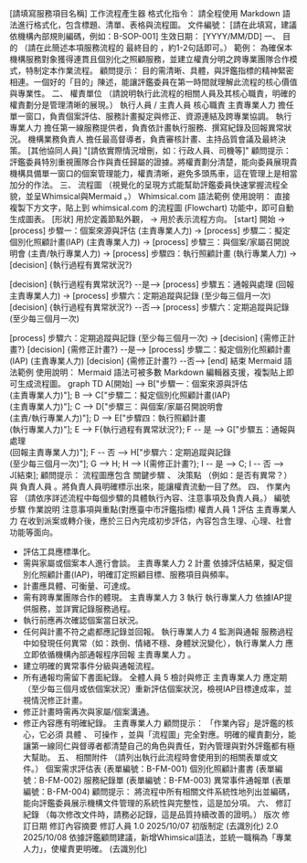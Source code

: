 [請填寫服務項目名稱] 工作流程產生器
格式化指令： 請全程使用 Markdown 語法進行格式化，包含標題、清單、表格與流程圖。
文件編號： [請在此填寫，建議依機構內部規則編碼，例如：B-SOP-001]
生效日期： [YYYY/MM/DD]
一、 目的
（請在此簡述本項服務流程的 最終目的 ，約1-2句話即可。）
範例： 為確保本機構服務對象獲得連貫且個別化之照顧服務，並建立權責分明之跨專業團隊合作模式，特制定本作業流程。
顧問提示： 目的需清晰、具體，與評鑑指標的精神緊密相連。一個好的「目的」陳述，能讓評鑑委員在第一時間就理解此流程的核心價值與專業性。
二、 權責單位
（請說明執行此流程的相關人員及其核心職責，明確的權責劃分是管理清晰的展現。）
執行人員 / 主責人員
核心職責
主責專業人力
擔任單一窗口，負責個案評估、服務計畫擬定與修正、資源連結及跨專業協調。
執行專業人力
擔任第一線服務提供者，負責依計畫執行服務、撰寫紀錄及回報異常狀況。
機構業務負責人
擔任最高督導者，負責審核計畫、主持品質會議及最終決策。
[其他協同人員]
"[請依實際情況增刪，如：行政人員、司機等]"
顧問提示： 評鑑委員特別重視團隊合作與責任歸屬的證據。將權責劃分清楚，能向委員展現貴機構具備單一窗口的個案管理能力，權責清晰，避免多頭馬車，這在管理上是相當加分的作法。
三、 流程圖
（視覺化的呈現方式能幫助評鑑委員快速掌握流程全貌，並呈Whimsical與Mermaid 。）
Whimsical.com 語法範例
使用說明： 直接複製下方文字，貼上到 whimsical.com 的流程圖 (Flowchart) 功能中，即可自動生成圖表。 [形狀] 用於定義節點外觀， -> 用於表示流程方向。
[start] 開始 -> [process] 步驟一：個案來源與評估 (主責專業人力) -> [process] 步驟二：擬定個別化照顧計畫(IAP) (主責專業人力) -> [process] 步驟三：與個案/家屬召開說明會 (主責/執行專業人力) -> [process] 步驟四：執行照顧計畫 (執行專業人力) -> [decision] {執行過程有異常狀況?}[decision] {執行過程有異常狀況?} --是--> [process] 步驟五：通報與處理 (回報主責專業人力) -> [process] 步驟六：定期追蹤與記錄 (至少每三個月一次)[decision] {執行過程有異常狀況?} --否--> [process] 步驟六：定期追蹤與記錄 (至少每三個月一次)[process] 步驟六：定期追蹤與記錄 (至少每三個月一次) -> [decision] {需修正計畫?}[decision] {需修正計畫?} --是--> [process] 步驟二：擬定個別化照顧計畫(IAP) (主責專業人力)[decision] {需修正計畫?} --否--> [end] 結束
Mermaid 語法範例
使用說明： Mermaid 語法可被多數 Markdown 編輯器支援，複製貼上即可生成流程圖。
graph TD    A[開始] --> B["步驟一：個案來源與評估<br>(主責專業人力)"];    B --> C["步驟二：擬定個別化照顧計畫(IAP)<br>(主責專業人力)"];    C --> D["步驟三：與個案/家屬召開說明會<br>(主責/執行專業人力)"];    D --> E["步驟四：執行照顧計畫<br>(執行專業人力)"];    E --> F{執行過程有異常狀況?};    F -- 是 --> G["步驟五：通報與處理<br>(回報主責專業人力)"];    F -- 否 --> H["步驟六：定期追蹤與記錄<br>(至少每三個月一次)"];    G --> H;    H --> I{需修正計畫?};    I -- 是 --> C;    I -- 否 --> J[結束];
顧問提示： 流程圖應包含 關鍵步驟 、 決策點 （例如：是否有異常？）與 負責人員 。將負責人員明確標示出來，能讓權責流動一目了然。
四、 作業內容
（請依序詳述流程中每個步驟的具體執行內容、注意事項及負責人員。）
編號
步驟
作業說明
注意事項與重點(對應臺中市評鑑指標)
權責人員
1
評估
主責專業人力 在收到派案或轉介後，應於三日內完成初步評估，內容包含生理、心理、社會功能等面向。
- 評估工具應標準化。
- 需與家屬或個案本人進行會談。
主責專業人力
2
 計畫
依據評估結果，擬定個別化照顧計畫(IAP)，明確訂定照顧目標、服務項目與頻率。
- 計畫應具體、可衡量、可達成。
- 需有跨專業團隊合作的體現。
主責專業人力
3
 執行
執行專業人力 依據IAP提供服務，並詳實記錄服務過程。
- 執行前應再次確認個案當日狀況。
- 任何與計畫不符之處都應記錄並回報。
執行專業人力
4
 監測與通報
服務過程中如發現任何異常（如：跌倒、情緒不穩、身體狀況變化），執行專業人力 應立即依循機構內部通報程序回報 主責專業人力 。
- 建立明確的異常事件分級與通報流程。
- 所有通報均需留下書面紀錄。
全體人員
5
檢討與修正
主責專業人力 應定期（至少每三個月或依個案狀況）重新評估個案狀況，檢視IAP目標達成率，並視情況修正計畫。
- 修正計畫時需再次與家屬/個案溝通。
- 修正內容應有明確紀錄。
主責專業人力
顧問提示： 「作業內容」是評鑑的核心，它必須 具體 、 可操作 ，並與「流程圖」完全對應。明確的權責劃分，能讓第一線同仁與督導者都清楚自己的角色與責任，對內管理與對外評鑑都有極大幫助。
五、 相關附件
（請列出執行此流程時會使用到的相關表單或文件。）
個案需求評估表 (表單編號：B-FM-001)
個別化照顧計畫書 (表單編號：B-FM-002)
服務紀錄單 (表單編號：B-FM-003)
異常事件通報單 (表單編號：B-FM-004)
顧問提示： 將流程中所有相關文件系統性地列出並編碼，能向評鑑委員展示機構文件管理的系統性與完整性，這是加分項。
六、 修訂紀錄
（每次修改文件時，請務必記錄，這是品質持續改善的證明。）
版次
修訂日期
修訂內容摘要
修訂人員
1.0
2025/10/07
初版制定
(去識別化)
2.0
2025/10/08
依據評鑑顧問建議，新增Whimsical語法，並統一職稱為「專業人力」，使權責更明確。
(去識別化)

